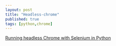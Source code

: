 ```yaml
---
layout: post
title: "Headless-chrome"
published: true
tags: [python,chrome]
---
```


[Running headless Chrome with Selenium in Python](https://medium.com/@pyzzled/running-headless-chrome-with-selenium-in-python-3f42d1f5ff1d)